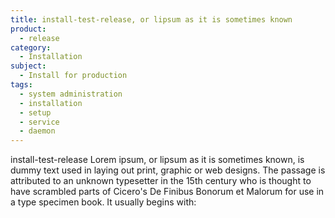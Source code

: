 ```yaml
---
title: install-test-release, or lipsum as it is sometimes known
product:
  - release
category:
  - Installation
subject:
  - Install for production
tags:
  - system administration
  - installation
  - setup
  - service
  - daemon
---
```


install-test-release Lorem ipsum, or lipsum as it is sometimes known, is dummy text used in laying out print, graphic or web designs. The passage is attributed to an unknown typesetter in the 15th century who is thought to have scrambled parts of Cicero's De Finibus Bonorum et Malorum for use in a type specimen book. It usually begins with:
